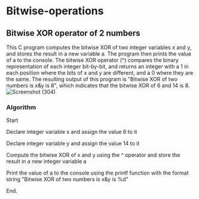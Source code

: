 # Bitwise-operations
## Bitwise XOR operator of 2 numbers
This C program computes the bitwise XOR of two integer variables x and y, and stores the result in a new variable a. 
The program then prints the value of a to the console. 
The bitwise XOR operator (^) compares the binary representation of each integer bit-by-bit, and returns an integer with a 1 in each position where the bits of x and y are different, and a 0 where they are the same. 
The resulting output of this program is "Bitwise XOR of two numbers is x&y is 8", which indicates that the bitwise XOR of 6 and 14 is 8.
![Screenshot (304)](https://user-images.githubusercontent.com/125993593/234580248-8feefaa8-09d1-4e0d-b278-cb1767d81faf.png)
### Algorithm
Start

Declare integer variable x and assign the value 6 to it

Declare integer variable y and assign the value 14 to it

Compute the bitwise XOR of x and y using the ^ operator and store the result in a new integer variable a

Print the value of a to the console using the printf function with the format string "Bitwise XOR of two numbers is x&y is %d"

End.
